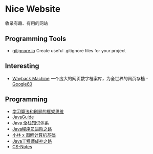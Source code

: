 # Nice Website

收录有趣、有用的网站

## Programming Tools

- [gitignore.io](https://gitignore.io/) Create useful .gitignore files for your project

## Interesting

- [Wayback Machine](https://archive.org/web/) 一个庞大的网页数字档案库，为全世界的网页存档
-[Google60](https://www.masswerk.at/keypunch/)

## Programming

- [学习算法和刷题的框架思维](https://labuladong.github.io/algo/)
- [JavaGuide](https://javaguide.cn/)
- [Java 全栈知识体系](https://pdai.tech/)
- [Java程序员进阶之路](https://tobebetterjavaer.com/)
- [小林 x 图解计算机基础](https://xiaolincoding.com/)
- [Java工程师成神之路](https://hollischuang.github.io/toBeTopJavaer/#/)
- [CS-Notes](http://www.cyc2018.xyz/)
